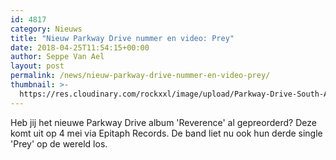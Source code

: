```yaml
---
id: 4817
category: Nieuws
title: "Nieuw Parkway Drive nummer en video: Prey"
date: 2018-04-25T11:54:15+00:00
author: Seppe Van Ael
layout: post
permalink: /news/nieuw-parkway-drive-nummer-en-video-prey/
thumbnail: >-
  https://res.cloudinary.com/rockxxl/image/upload/Parkway-Drive-South-Africa-Crushed-2015-620x400.jpg
---
```

Heb jij het nieuwe Parkway Drive album 'Reverence' al gepreorderd? Deze komt uit op 4 mei via Epitaph Records. De band liet nu ook hun derde single 'Prey' op de wereld los.
